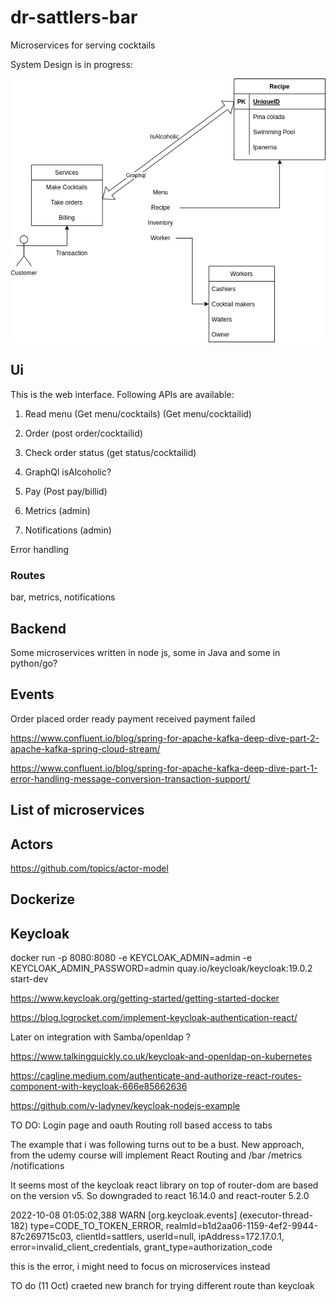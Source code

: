 # dr-sattlers-bar
Microservices for serving cocktails

System Design is in progress:

![System Design](dr-sattlers-bar-design.drawio.png)

## Ui
This is the web interface. Following APIs are available:
1) Read menu (Get menu/cocktails) (Get menu/cocktailid)
2) Order (post order/cocktailid)
3) Check order status (get status/cocktailid)
4) GraphQl isAlcoholic?
5) Pay (Post pay/billid)

6) Metrics (admin)
7) Notifications (admin)

Error handling

### Routes
bar, metrics, notifications


## Backend
Some microservices written in node js, some in Java and some in python/go?

## Events

Order placed
order ready
payment received
payment failed

https://www.confluent.io/blog/spring-for-apache-kafka-deep-dive-part-2-apache-kafka-spring-cloud-stream/

https://www.confluent.io/blog/spring-for-apache-kafka-deep-dive-part-1-error-handling-message-conversion-transaction-support/

## List of microservices

## Actors
https://github.com/topics/actor-model

## Dockerize

## Keycloak

docker run -p 8080:8080 -e KEYCLOAK_ADMIN=admin -e KEYCLOAK_ADMIN_PASSWORD=admin quay.io/keycloak/keycloak:19.0.2 start-dev

https://www.keycloak.org/getting-started/getting-started-docker

https://blog.logrocket.com/implement-keycloak-authentication-react/

Later on integration with Samba/openldap ?

https://www.talkingquickly.co.uk/keycloak-and-openldap-on-kubernetes

https://cagline.medium.com/authenticate-and-authorize-react-routes-component-with-keycloak-666e85662636

https://github.com/v-ladynev/keycloak-nodejs-example

TO DO:
Login page and oauth
Routing
roll based access to tabs

The example that i was following turns out to be a bust. New approach, from the udemy course will implement
React Routing and /bar /metrics /notifications

It seems most of the keycloak react library on top of router-dom are based on the version v5. So downgraded to react 16.14.0 and react-router 5.2.0

2022-10-08 01:05:02,388 WARN  [org.keycloak.events] (executor-thread-182) type=CODE_TO_TOKEN_ERROR, realmId=b1d2aa06-1159-4ef2-9944-87c269715c03, clientId=sattlers, userId=null, ipAddress=172.17.0.1, error=invalid_client_credentials, grant_type=authorization_code

this is the error, i might need to focus on microservices instead

TO do (11 Oct)
craeted new branch for trying different route than keycloak




